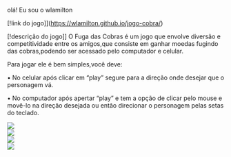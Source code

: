  olá! Eu sou o wlamilton

[!link do jogo]](https://wlamilton.github.io/jogo-cobra/)

[!descrição do jogo]] O Fuga das Cobras é um jogo que envolve diversão e competitividade entre os amigos,que consiste em ganhar moedas fugindo das cobras,podendo ser acessado pelo computador e celular.

Para jogar ele é bem simples,você deve:

• No celular após clicar em “play” segure para a direção onde desejar que o personagem vá.

• No computador após apertar “play” e tem a opção de clicar pelo mouse e movê-lo na direção desejada ou então direcionar o personagem pelas setas do teclado.


<img src="https://github.com/wlamilton/jogo-cobra/assets/164428034/c02b49be-1296-4b86-b22c-00ddc84c7ccb">
<br>
<img src="https://github.com/wlamilton/jogo-cobra/assets/164428034/49b0549c-7043-4e83-81c1-d63900e5f89f">
<br>
<img src="https://github.com/wlamilton/jogo-cobra/assets/164428034/31188ff5-795c-4433-90f1-92e3993c568c">
<br>
<img src="https://github.com/wlamilton/jogo-cobra/assets/164428034/36563e3f-3220-4cdd-a445-5ad39f78b9fa">

